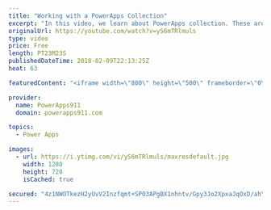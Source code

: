 ```yaml
---
title: "Working with a PowerApps Collection"
excerpt: "In this video, we learn about PowerApps collection. These are a special type of variable that allows you to collect a table worth of information as a variable. You can use it for things like creating a shopping cart.   Functions used:  * Collect * ClearCollect * Patch * Remove * ThisItem * Gallery  Video"
originalUrl: https://youtube.com/watch?v=yS6mTRlmuls
type: video
price: Free
length: PT23M23S
publishedDateTime: 2018-02-09T22:13:25Z
heat: 63

featuredContent: "<iframe width=\"800\" height=\"500\" frameborder=\"0\" src=\"https://www.youtube.com/embed/yS6mTRlmuls\" allow=\"accelerometer; autoplay; encrypted-media; gyroscope; picture-in-picture\" allowfullscreen></iframe>"

provider:
  name: PowerApps911
  domain: powerapps911.com

topics:
  - Power Apps

images:
  - url: https://i.ytimg.com/vi/yS6mTRlmuls/maxresdefault.jpg
    width: 1280
    height: 720
    isCached: true

secured: "4z1NWOTkezH2yUvV2Inzfqmt+SPO3APgBX1nhntv/Gpy3Jo2XpxaJqOxD/ahYYaSRYdSL2lSd584eILY1rcaOxtV4Y38MJxdamWLSis0XAX04dEnignDYTADCMzzY2TovRDTcQcByWM588/6A870CQV/P+9CeghY+cUdv3UX8B43/q0OitcYScd8keTPqHj2x+G9B9gURikJU40FwBC8MDc7y2V2GWnIAr+bD+9I8qnV2zhcgB68OdRmjaSY3McH53JTaYglOmie/7IhpPL2JkWDRO6ILk0Kev4HE9QBf98idY2B5NBjeP9MSFPJhRnhQUoLokiyFTEHv8JzNcLo/UMRFAGgfrAyL7bfol46OdgEX4uFf52vHm1xIngyp5nMIHfYEZSLrJOOnx4P7TkYFllXF1ULR+7CRaqFnXUJ/8NzF4ZXXZggj5RR/EMI7qqC;mlN8V1vPAml8sjIbENW/Gw=="
---
```


